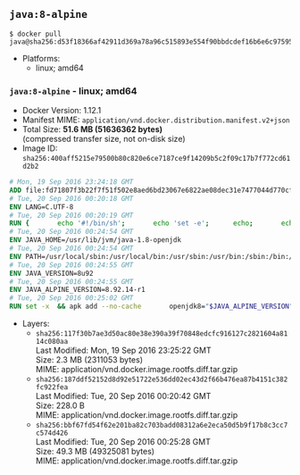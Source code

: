 ## `java:8-alpine`

```console
$ docker pull java@sha256:d53f18366af42911d369a78a96c515893e554f90bbdcdef16b6e6c975952ada8
```

-	Platforms:
	-	linux; amd64

### `java:8-alpine` - linux; amd64

-	Docker Version: 1.12.1
-	Manifest MIME: `application/vnd.docker.distribution.manifest.v2+json`
-	Total Size: **51.6 MB (51636362 bytes)**  
	(compressed transfer size, not on-disk size)
-	Image ID: `sha256:400aff5215e79500b80c820e6ce7187ce9f14209b5c2f09c17b7f772cd61d2b2`

```dockerfile
# Mon, 19 Sep 2016 23:24:18 GMT
ADD file:fd71807f3b22f7f51f502e8aed6bd23067e6822ae08dec31e7477044d770cf48 in / 
# Tue, 20 Sep 2016 00:20:18 GMT
ENV LANG=C.UTF-8
# Tue, 20 Sep 2016 00:20:19 GMT
RUN { 		echo '#!/bin/sh'; 		echo 'set -e'; 		echo; 		echo 'dirname "$(dirname "$(readlink -f "$(which javac || which java)")")"'; 	} > /usr/local/bin/docker-java-home 	&& chmod +x /usr/local/bin/docker-java-home
# Tue, 20 Sep 2016 00:24:54 GMT
ENV JAVA_HOME=/usr/lib/jvm/java-1.8-openjdk
# Tue, 20 Sep 2016 00:24:54 GMT
ENV PATH=/usr/local/sbin:/usr/local/bin:/usr/sbin:/usr/bin:/sbin:/bin:/usr/lib/jvm/java-1.8-openjdk/jre/bin:/usr/lib/jvm/java-1.8-openjdk/bin
# Tue, 20 Sep 2016 00:24:55 GMT
ENV JAVA_VERSION=8u92
# Tue, 20 Sep 2016 00:24:55 GMT
ENV JAVA_ALPINE_VERSION=8.92.14-r1
# Tue, 20 Sep 2016 00:25:02 GMT
RUN set -x 	&& apk add --no-cache 		openjdk8="$JAVA_ALPINE_VERSION" 	&& [ "$JAVA_HOME" = "$(docker-java-home)" ]
```

-	Layers:
	-	`sha256:117f30b7ae3d50ac80e38e390a39f70848edcfc916127c2821604a8114c080aa`  
		Last Modified: Mon, 19 Sep 2016 23:25:22 GMT  
		Size: 2.3 MB (2311053 bytes)  
		MIME: application/vnd.docker.image.rootfs.diff.tar.gzip
	-	`sha256:187ddf52152d8d92e51722e536dd02ec43d2f66b476ea87b4151c382fc922fea`  
		Last Modified: Tue, 20 Sep 2016 00:20:42 GMT  
		Size: 228.0 B  
		MIME: application/vnd.docker.image.rootfs.diff.tar.gzip
	-	`sha256:bbf67fd54f62e201ba82c703badd08312a6e2eca50d5b9f17b8c3cc7c574d426`  
		Last Modified: Tue, 20 Sep 2016 00:25:28 GMT  
		Size: 49.3 MB (49325081 bytes)  
		MIME: application/vnd.docker.image.rootfs.diff.tar.gzip
